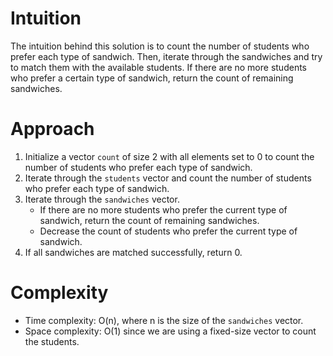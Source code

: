# Intuition
The intuition behind this solution is to count the number of students who prefer each type of sandwich. Then, iterate through the sandwiches and try to match them with the available students. If there are no more students who prefer a certain type of sandwich, return the count of remaining sandwiches.

# Approach
1. Initialize a vector `count` of size 2 with all elements set to 0 to count the number of students who prefer each type of sandwich.
2. Iterate through the `students` vector and count the number of students who prefer each type of sandwich.
3. Iterate through the `sandwiches` vector.
    - If there are no more students who prefer the current type of sandwich, return the count of remaining sandwiches.
    - Decrease the count of students who prefer the current type of sandwich.
4. If all sandwiches are matched successfully, return 0.

# Complexity
- Time complexity: O(n), where n is the size of the `sandwiches` vector.
- Space complexity: O(1) since we are using a fixed-size vector to count the students.
